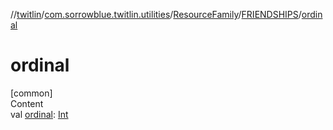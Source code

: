//[twitlin](../../../index.md)/[com.sorrowblue.twitlin.utilities](../../index.md)/[ResourceFamily](../index.md)/[FRIENDSHIPS](index.md)/[ordinal](ordinal.md)



# ordinal  
[common]  
Content  
val [ordinal](ordinal.md): [Int](https://kotlinlang.org/api/latest/jvm/stdlib/kotlin/-int/index.html)  



